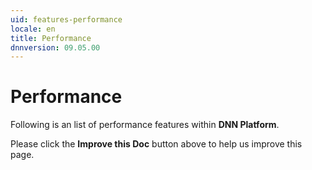 ```yaml
---
uid: features-performance
locale: en
title: Performance
dnnversion: 09.05.00
---
```


# Performance
Following is an list of performance features within **DNN Platform**.

Please click the **Improve this Doc** button above to help us improve this page.